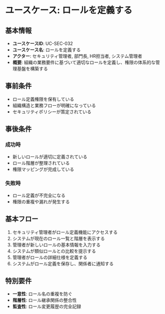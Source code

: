 # ユースケース: ロールを定義する

## 基本情報

- **ユースケースID**: UC-SEC-032
- **ユースケース名**: ロールを定義する
- **アクター**: セキュリティ管理者, 部門長, HR担当者, システム管理者
- **概要**: 組織の業務要件に基づいて適切なロールを定義し、権限の体系的な管理基盤を構築する

## 事前条件

- ロール定義権限を保有している
- 組織構造と業務フローが明確になっている
- セキュリティポリシーが策定されている

## 事後条件

### 成功時
- 新しいロールが適切に定義されている
- ロール階層が整理されている
- 権限マッピングが完成している

### 失敗時
- ロール定義が不完全になる
- 権限の重複や漏れが発生する

## 基本フロー

1. セキュリティ管理者がロール定義機能にアクセスする
2. システムが現在のロール一覧と階層を表示する
3. 管理者が新しいロールの基本情報を入力する
4. システムが類似ロールとの比較を提示する
5. 管理者がロールの詳細仕様を定義する
6. システムがロール定義を保存し、関係者に通知する

## 特別要件

- **一意性**: ロール名の重複を防ぐ
- **階層性**: ロール継承関係の整合性
- **監査性**: ロール変更履歴の完全記録